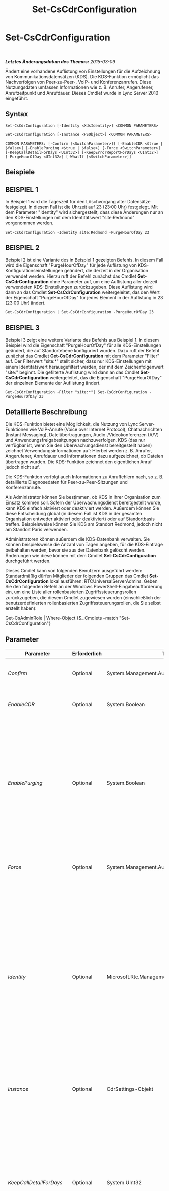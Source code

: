 ﻿---
title: Set-CsCdrConfiguration
TOCTitle: Set-CsCdrConfiguration
ms:assetid: 977f0d3e-796b-43a3-bc0c-82ea91741c52
ms:mtpsurl: https://technet.microsoft.com/de-de/library/Gg398774(v=OCS.15)
ms:contentKeyID: 49294831
ms.date: 05/19/2016
mtps_version: v=OCS.15
ms.translationtype: HT
---

# Set-CsCdrConfiguration

 

_**Letztes Änderungsdatum des Themas:** 2015-03-09_

Ändert eine vorhandene Auflistung von Einstellungen für die Aufzeichnung von Kommunikationsdatensätzen (KDS). Die KDS-Funktion ermöglicht das Nachverfolgen von Peer-zu-Peer-, VoIP- und Konferenzanrufen. Diese Nutzungsdaten umfassen Informationen wie z. B. Anrufer, Angerufener, Anrufzeitpunkt und Anrufdauer. Dieses Cmdlet wurde in Lync Server 2010 eingeführt.

## Syntax

    Set-CsCdrConfiguration [-Identity <XdsIdentity>] <COMMON PARAMETERS>

    Set-CsCdrConfiguration [-Instance <PSObject>] <COMMON PARAMETERS>

    COMMON PARAMETERS: [-Confirm [<SwitchParameter>]] [-EnableCDR <$true | $false>] [-EnablePurging <$true | $false>] [-Force <SwitchParameter>] [-KeepCallDetailForDays <UInt32>] [-KeepErrorReportForDays <UInt32>] [-PurgeHourOfDay <UInt32>] [-WhatIf [<SwitchParameter>]]

## Beispiele

## BEISPIEL 1

In Beispiel 1 wird die Tageszeit für den Löschvorgang alter Datensätze festgelegt. In diesem Fall ist die Uhrzeit auf 23 (23:00 Uhr) festgelegt. Mit dem Parameter "Identity" wird sichergestellt, dass diese Änderungen nur an den KDS-Einstellungen mit dem Identitätswert "site:Redmond" vorgenommen werden.

    Set-CsCdrConfiguration -Identity site:Redmond -PurgeHourOfDay 23 

## BEISPIEL 2

Beispiel 2 ist eine Variante des in Beispiel 1 gezeigten Befehls. In diesem Fall wird die Eigenschaft "PurgeHourOfDay" für jede Auflistung von KDS-Konfigurationseinstellungen geändert, die derzeit in der Organisation verwendet werden. Hierzu ruft der Befehl zunächst das Cmdlet **Get-CsCdrConfiguration** ohne Parameter auf, um eine Auflistung aller derzeit verwendeten KDS-Einstellungen zurückzugeben. Diese Auflistung wird dann an das Cmdlet **Set-CsCdrConfiguration** weitergeleitet, das den Wert der Eigenschaft "PurgeHourOfDay" für jedes Element in der Auflistung in 23 (23:00 Uhr) ändert.

    Get-CsCdrConfiguration | Set-CsCdrConfiguration -PurgeHourOfDay 23 

## BEISPIEL 3

Beispiel 3 zeigt eine weitere Variante des Befehls aus Beispiel 1. In diesem Beispiel wird die Eigenschaft "PurgeHourOfDay" für alle KDS-Einstellungen geändert, die auf Standortebene konfiguriert wurden. Dazu ruft der Befehl zunächst das Cmdlet **Get-CsCdrConfiguration** mit dem Parameter "Filter" auf. Der Filterwert "site:\*" stellt sicher, dass nur KDS-Einstellungen mit einem Identitätswert herausgefiltert werden, der mit dem Zeichenfolgenwert "site:" beginnt. Die gefilterte Auflistung wird dann an das Cmdlet **Set-CsCdrConfiguration** weitergeleitet, das die Eigenschaft "PurgeHourOfDay" der einzelnen Elemente der Auflistung ändert.

    Get-CsCdrConfiguration -Filter "site:*"| Set-CsCdrConfiguration -PurgeHourOfDay 23

## Detaillierte Beschreibung

Die KDS-Funktion bietet eine Möglichkeit, die Nutzung von Lync Server-Funktionen wie VoIP-Anrufe (Voice over Internet Protocol), Chatnachrichten (Instant Messaging), Dateiübertragungen, Audio-/Videokonferenzen (A/V) und Anwendungsfreigabesitzungen nachzuverfolgen. KDS (das nur verfügbar ist, wenn Sie den Überwachungsdienst bereitgestellt haben) zeichnet Verwendungsinformationen auf: Hierbei werden z. B. Anrufer, Angerufener, Anrufdauer und Informationen dazu aufgezeichnet, ob Dateien übertragen wurden. Die KDS-Funktion zeichnet den eigentlichen Anruf jedoch nicht auf.

Die KDS-Funktion verfolgt auch Informationen zu Anruffehlern nach, so z. B. detaillierte Diagnosedaten für Peer-zu-Peer-Sitzungen und Konferenzanrufe.

Als Administrator können Sie bestimmen, ob KDS in Ihrer Organisation zum Einsatz kommen soll. Sofern der Überwachungsdienst bereitgestellt wurde, kann KDS einfach aktiviert oder deaktiviert werden. Außerdem können Sie diese Entscheidung global (in diesem Fall ist KDS in der gesamten Organisation entweder aktiviert oder deaktiviert) oder auf Standortbasis treffen. Beispielsweise können Sie KDS am Standort Redmond, jedoch nicht am Standort Paris verwenden.

Administratoren können außerdem die KDS-Datenbank verwalten. Sie können beispielsweise die Anzahl von Tagen angeben, für die KDS-Einträge beibehalten werden, bevor sie aus der Datenbank gelöscht werden. Änderungen wie diese können mit dem Cmdlet **Set-CsCdrConfiguration** durchgeführt werden.

Dieses Cmdlet kann von folgenden Benutzern ausgeführt werden: Standardmäßig dürfen Mitglieder der folgenden Gruppen das Cmdlet **Set-CsCdrConfiguration** lokal ausführen: RTCUniversalServerAdmins. Geben Sie den folgenden Befehl an der Windows PowerShell-Eingabeaufforderung ein, um eine Liste aller rollenbasierten Zugriffssteuerungsrollen zurückzugeben, die diesem Cmdlet zugewiesen wurden (einschließlich der benutzerdefinierten rollenbasierten Zugriffssteuerungsrollen, die Sie selbst erstellt haben):

Get-CsAdminRole | Where-Object {$\_.Cmdlets –match "Set-CsCdrConfiguration"}

## Parameter


<table>
<colgroup>
<col style="width: 25%" />
<col style="width: 25%" />
<col style="width: 25%" />
<col style="width: 25%" />
</colgroup>
<thead>
<tr class="header">
<th>Parameter</th>
<th>Erforderlich</th>
<th>Typ</th>
<th>Beschreibung</th>
</tr>
</thead>
<tbody>
<tr class="odd">
<td><p><em>Confirm</em></p></td>
<td><p>Optional</p></td>
<td><p>System.Management.Automation.SwitchParameter</p></td>
<td><p>Fordert Sie vor der Ausführung des Befehls zum Bestätigen auf.</p></td>
</tr>
<tr class="even">
<td><p><em>EnableCDR</em></p></td>
<td><p>Optional</p></td>
<td><p>System.Boolean</p></td>
<td><p>Zeigt an, ob KDS aktiviert ist. Der Standardwert lautet &quot;True&quot;.</p></td>
</tr>
<tr class="odd">
<td><p><em>EnablePurging</em></p></td>
<td><p>Optional</p></td>
<td><p>System.Boolean</p></td>
<td><p>Gibt an, ob KDS-Datensätze regelmäßig aus der KDS-Datenbank gelöscht werden. Wenn dieser Parameter auf &quot;True&quot; festgelegt ist (Standardeinstellung), werden Einträge nach dem Zeitraum gelöscht, der in den Eigenschaften &quot;KeepCallDetailForDays&quot; (KDS-Datensätze) und &quot;KeepErrorReportForDays&quot; (KDS-Fehler) angegeben ist. Bei Festlegung des Parameters auf &quot;False&quot; werden KDS-Einträge nie gelöscht.</p></td>
</tr>
<tr class="even">
<td><p><em>Force</em></p></td>
<td><p>Optional</p></td>
<td><p>System.Management.Automation.SwitchParameter</p></td>
<td><p>Unterdrückt die Anzeige von Meldungen bei nicht schwerwiegenden Fehlern, die beim Ausführen des Befehls auftreten können.</p></td>
</tr>
<tr class="odd">
<td><p><em>Identity</em></p></td>
<td><p>Optional</p></td>
<td><p>Microsoft.Rtc.Management.Xds.XdsIdentity</p></td>
<td><p>Eindeutige ID, die der Auflistung von KDS-Konfigurationseinstellungen zugewiesen ist. Verwenden Sie folgende Syntax, um auf die globalen Einstellungen zu verweisen: -Identity global. Verwenden Sie eine Syntax wie die folgende, um auf eine Auflistung zu verweisen, die auf Standortebene konfiguriert ist: -Identity site:Redmond. Beachten Sie, dass beim Angeben eines Identitätswerts keine Platzhalterzeichen verwendet werden können.</p>
<p>Bei Auslassung dieses Parameters werden mit dem Cmdlet <strong>Set-CsCdrConfiguration</strong> die globalen Einstellungen geändert.</p></td>
</tr>
<tr class="even">
<td><p><em>Instance</em></p></td>
<td><p>Optional</p></td>
<td><p>CdrSettings-Objekt</p></td>
<td><p>Ermöglicht Ihnen, einen Verweis auf ein Objekt an das Cmdlet zu übergeben, statt individuelle Parameterwerte festzulegen.</p></td>
</tr>
<tr class="odd">
<td><p><em>KeepCallDetailForDays</em></p></td>
<td><p>Optional</p></td>
<td><p>System.UInt32</p></td>
<td><p>Gibt die Anzahl von Tagen an, die KDS-Datensätze in der KDS-Datenbank gespeichert werden. Einträge, die älter sind als angegeben, werden automatisch gelöscht. (Beachten Sie, dass der Löschvorgang nur stattfindet, wenn die Eigenschaft &quot;EnablePurging&quot; auf &quot;True&quot; festgelegt wurde.)</p>
<p>Sie können diese Eigenschaft auf einen beliebigen ganzzahligen Wert zwischen 1 und 2562 (etwa 7 Jahre) festlegen. Der Standardwert lautet 60.</p></td>
</tr>
<tr class="even">
<td><p><em>KeepErrorReportForDays</em></p></td>
<td><p>Optional</p></td>
<td><p>System.UInt32</p></td>
<td><p>Gibt die Anzahl von Tagen an, für die KDS-Fehlerberichte beibehalten werden. Berichte, die älter sind als angegeben, werden automatisch gelöscht. KDS-Fehlerberichte sind Diagnoseberichte, die von Clientanwendungen wie z. B. Lync 2013 hochgeladen werden.</p>
<p>Sie können diese Eigenschaft auf einen beliebigen ganzzahligen Wert zwischen 1 und 2562 (etwa 7 Jahre) festlegen. Der Standardwert lautet 60.</p></td>
</tr>
<tr class="odd">
<td><p><em>PurgeHourOfDay</em></p></td>
<td><p>Optional</p></td>
<td><p>System.UInt32</p></td>
<td><p>Gibt die lokale Uhrzeit an, zu der abgelaufene Einträge aus der KDS-Datenbank gelöscht werden. Die Tageszeit wird im 24-Stunden-Format angegeben, wobei 0 für Mitternacht und 23 für 23:00 Uhr steht. Beachten Sie, dass Sie nur die Stunde angeben können; das heißt, dass Sie den Löschvorgang auf 4:00 Uhr, jedoch nicht auf 4:30 Uhr oder 4:15 Uhr festlegen können. Der Standardwert lautet 2 (2:00 Uhr morgens). Es wird empfohlen, den Löschvorgang außerhalb der Geschäftszeiten durchzuführen.</p>
<p>Das Leeren der Datenbank erfolgt nur, wenn &quot;EnablePurging&quot; auf &quot;True&quot; festgelegt wurde.</p></td>
</tr>
<tr class="even">
<td><p><em>WhatIf</em></p></td>
<td><p>Optional</p></td>
<td><p>System.Management.Automation.SwitchParameter</p></td>
<td><p>Beschreibt die Auswirkungen einer Ausführung des Befehls, ohne den Befehl tatsächlich auszuführen.</p></td>
</tr>
</tbody>
</table>


## Eingabetypen

Microsoft.Rtc.Management.WritableConfig.Settings.CallDetailRecording.CdrSettings. Das Cmdlet **Set-CsCdrConfiguration** akzeptiert eine weitergeleitete Eingabe von Konfigurationsobjekten für Kommunikationsdatensätze (KDS).

## Rückgabetypen

Das Cmdlet **Set-CsCdrConfiguration** gibt keine Werte oder Objekte zurück. Stattdessen werden mit dem Cmdlet Instanzen des Objekts "Microsoft.Rtc.Management.WritableConfig.Settings.CallDetailRecording.CDRSettings" konfiguriert.

## Siehe auch

#### Weitere Ressourcen

[Get-CsCdrConfiguration](get-cscdrconfiguration.md)  
[New-CsCdrConfiguration](new-cscdrconfiguration.md)  
[Remove-CsCdrConfiguration](remove-cscdrconfiguration.md)

